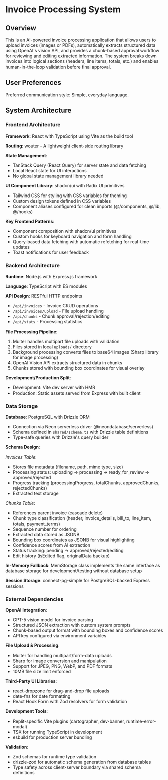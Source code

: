 # Invoice Processing System

## Overview

This is an AI-powered invoice processing application that allows users to upload invoices (images or PDFs), automatically extracts structured data using OpenAI's vision API, and provides a chunk-based approval workflow for reviewing and editing extracted information. The system breaks down invoices into logical sections (headers, line items, totals, etc.) and enables human-in-the-loop validation before final approval.

## User Preferences

Preferred communication style: Simple, everyday language.

## System Architecture

### Frontend Architecture

**Framework**: React with TypeScript using Vite as the build tool

**Routing**: wouter - A lightweight client-side routing library

**State Management**: 
- TanStack Query (React Query) for server state and data fetching
- Local React state for UI interactions
- No global state management library needed

**UI Component Library**: shadcn/ui with Radix UI primitives
- Tailwind CSS for styling with CSS variables for theming
- Custom design tokens defined in CSS variables
- Component aliases configured for clean imports (@/components, @/lib, @/hooks)

**Key Frontend Patterns**:
- Component composition with shadcn/ui primitives
- Custom hooks for keyboard navigation and form handling
- Query-based data fetching with automatic refetching for real-time updates
- Toast notifications for user feedback

### Backend Architecture

**Runtime**: Node.js with Express.js framework

**Language**: TypeScript with ES modules

**API Design**: RESTful HTTP endpoints
- `/api/invoices` - Invoice CRUD operations
- `/api/invoices/upload` - File upload handling
- `/api/chunks` - Chunk approval/rejection/editing
- `/api/stats` - Processing statistics

**File Processing Pipeline**:
1. Multer handles multipart file uploads with validation
2. Files stored in local `uploads/` directory
3. Background processing converts files to base64 images (Sharp library for image processing)
4. OpenAI Vision API extracts structured data in chunks
5. Chunks stored with bounding box coordinates for visual overlay

**Development/Production Split**:
- Development: Vite dev server with HMR
- Production: Static assets served from Express with built client

### Data Storage

**Database**: PostgreSQL with Drizzle ORM
- Connection via Neon serverless driver (@neondatabase/serverless)
- Schema defined in `shared/schema.ts` with Drizzle table definitions
- Type-safe queries with Drizzle's query builder

**Schema Design**:

*Invoices Table*:
- Stores file metadata (filename, path, mime type, size)
- Processing status: uploading → processing → ready_for_review → approved/rejected
- Progress tracking (processingProgress, totalChunks, approvedChunks, rejectedChunks)
- Extracted text storage

*Chunks Table*:
- References parent invoice (cascade delete)
- Chunk type classification (header, invoice_details, bill_to, line_item, totals, payment_terms)
- Sequence number for ordering
- Extracted data stored as JSONB
- Bounding box coordinates as JSONB for visual highlighting
- Confidence scores from AI extraction
- Status tracking: pending → approved/rejected/editing
- Edit history (isEdited flag, originalData backup)

**In-Memory Fallback**: MemStorage class implements the same interface as database storage for development/testing without database setup

**Session Storage**: connect-pg-simple for PostgreSQL-backed Express sessions

### External Dependencies

**OpenAI Integration**:
- GPT-5 vision model for invoice parsing
- Structured JSON extraction with custom system prompts
- Chunk-based output format with bounding boxes and confidence scores
- API key configured via environment variables

**File Upload & Processing**:
- Multer for handling multipart/form-data uploads
- Sharp for image conversion and manipulation
- Support for JPEG, PNG, WebP, and PDF formats
- 10MB file size limit enforced

**Third-Party UI Libraries**:
- react-dropzone for drag-and-drop file uploads
- date-fns for date formatting
- React Hook Form with Zod resolvers for form validation

**Development Tools**:
- Replit-specific Vite plugins (cartographer, dev-banner, runtime-error-modal)
- TSX for running TypeScript in development
- esbuild for production server bundling

**Validation**: 
- Zod schemas for runtime type validation
- drizzle-zod for automatic schema generation from database tables
- Type safety across client-server boundary via shared schema definitions